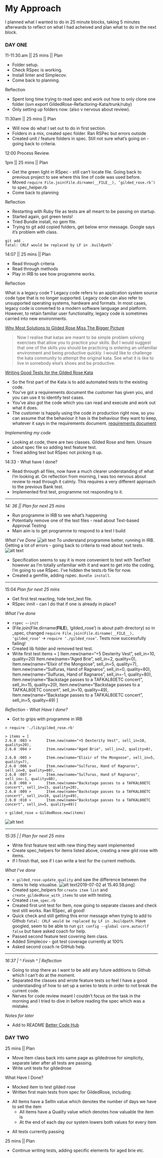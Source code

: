 # My Approach

I planned what I wanted to do in 25 minute blocks, taking 5 minutes afterwards to reflect on what I had acheived and plan what to do in the next block.

### DAY ONE

11-11:30.am || 25 mins || Plan
* Folder setup.
* Check RSpec is working.
* Install linter and Simplecov.
* Come back to planning.

Reflection
* Spent long time trying to read spec and work out how to only clone one folder (svn export  GildedRose-Refactoring-Kata/trunk/ruby)
* Only setting up folders now. (also v nervous about review).

11:30am || 25 mins || Plan
* Will now do what I set out to do in first section.
* Folders in a mix, created spec folder. Ran RSPec but errors outside 
* Created unit / feature folders in spec. Still not sure what’s going on - going back to criteria. 

12:00 Process Review.

1pm || 25 mins || Plan
* Get the green light in RSpec - still can’t locate file. Going back to previous project to see where this line of code was used before.
* Moved `require File.join(File.dirname(__FILE__), ‘gilded_rose.rb’)` to spec_helper.rb
* Come back to planning

Reflection
* Restarting with Ruby file as tests are all meant to be passing on startup.
* Started again, got green tests!
* Tried Bundle install, no gem file.
* Trying to git add copied folders, get below error message. Google says it’s problem with class. 
```
git add .
fatal: CRLF would be replaced by LF in .buildpath` 
```

14:07 || 25 mins || Plan
* Read through criteria
* Read through methods
* Play in IRB to see how programme works.

Reflection

What is a legacy code ?
Legacy code refers to an application system source code type that is no longer supported. Legacy code can also refer to unsupported operating systems, hardware and formats. In most cases, legacy code is converted to a modern software language and platform. However, to retain familiar user functionality, legacy code is sometimes carried into new environments.

[Why Most Solutions to Gilded Rose Miss The Bigger Picture](http://iamnotmyself.com/2012/12/07/why-most-solutions-to-gilded-rose-miss-the-bigger-picture/)
> Now I realise that katas are meant to be simple problem solving exercises that allow you to practice your skills. But I would suggest that one of the skills you should be practicing is entering an unfamiliar environment and being productive quickly. I would like to challenge the kata community to attempt the original kata. See what it is like to live in somebody else’s shoes and be productive.
> 
[Writing Good Tests for the Gilded Rose Kata](http://coding-is-like-cooking.info/2013/03/writing-good-tests-for-the-gilded-rose-kata/) 

* So the first part of the Kata is to add automated tests to the existing code. 
* You’ve got a requirements document the customer has given you, and you can use it to identify test cases. 
* You’ve also got the code which you can read and execute and work out what it does. 
* The customer is happily using the code in production right now, so you can assume that the behaviour it has is the behaviour they want to keep, whatever it says in the requirements document. 
[requirements document](https://github.com/emilybache/Refactoring-Katas/blob/master/GildedRose/GildedRoseRequirements.txt)

*Implementing my code*
* Looking at code, there are two classes. Gilded Rose and Item. Unsure about spec file so adding test feature test. 
* Tried adding test but RSpec not picking it up.

14:33 - What have I done?
* Read through all files, now have a much clearer understanding of what I’m looking at. On reflection from morning, I was too nervous about review to read through it calmly. This requires a very different approach to the previous Bank test.
* Implemented first test, programme not responding to it. 
---
*14: 36 || Plan for next 25 mins*
* Run programme in IRB to see what’s happening
* Potentially remove one of the test files - read about Text-based Approval Testing 
* Main aim is to get programme to respond to a test I build

*What I've Done*
![alt text](images/1.png)
 To understand programme better, running in IRB. Getting a lot of errors - going back to criteria to read about text tests.
 ![alt text](images/2.png)

* Specification seems to say it is more convenient to test with TextTest however as I’m totally unfamiliar with it and want to get into the coding, I’m going to use RSpec. I’ve hidden the tests.rb file for now.
* Created a gemfile, adding rspec. `Bundle install`. 
---
15:04 *Plan for next 25 mins*
* Get first test reacting, hide text_test file.
* RSpec innit - can I do that if one is already in place?

*What I’ve done* 
* `rspec —-init`
*  (File.join(File.dirname(__FILE__), ‘gilded_rose’) is about path directory) so in _spec, changed `require File.join(File.dirname(__FILE__), ‘gilded_rose’`  -> `require ‘./gilded_rose’`. Tests now successfully failing! 
* Created lib folder and removed test test.
* Write first test 
items = [
  Item.new(name=“+5 Dexterity Vest”, sell_in=10, quality=20) 
  Item.new(name=“Aged Brie”, sell_in=2, quality=0),
  Item.new(name=“Elixir of the Mongoose”, sell_in=5, quality=7),
  Item.new(name=“Sulfuras, Hand of Ragnaros”, sell_in=0, quality=80),
  Item.new(name=“Sulfuras, Hand of Ragnaros”, sell_in=-1, quality=80),
  Item.new(name=“Backstage passes to a TAFKAL80ETC concert”, sell_in=15, quality=20),
  Item.new(name=“Backstage passes to a TAFKAL80ETC concert”, sell_in=10, quality=49),
  Item.new(name=“Backstage passes to a TAFKAL80ETC concert”, sell_in=5, quality=49)
]

*Reflection - What Have I done?*
* Got to grips with programme in IRB
```
> require './lib/gilded_rose.rb'

> items = [
2.6.0 :003 >       Item.new(name="+5 Dexterity Vest", sell_in=10, quality=20),
2.6.0 :004 >       Item.new(name="Aged Brie", sell_in=2, quality=0),

2.6.0 :005 >       Item.new(name="Elixir of the Mongoose", sell_in=5, quality=7),
2.6.0 :006 >       Item.new(name="Sulfuras, Hand of Ragnaros", sell_in=0, quality=80),
2.6.0 :007 >       Item.new(name="Sulfuras, Hand of Ragnaros", sell_in=-1, quality=80),
2.6.0 :008 >       Item.new(name="Backstage passes to a TAFKAL80ETC concert", sell_in=15, quality=20),
2.6.0 :009 >       Item.new(name="Backstage passes to a TAFKAL80ETC concert", sell_in=10, quality=49),
2.6.0 :010 >       Item.new(name="Backstage passes to a TAFKAL80ETC concert", sell_in=5, quality=49)]

> gilded_rose = GildedRose.new(items)
```

![alt text](images/3.png)

---
*15:35 | | Plan for next 25 mins* 

* Write first feature test with new thing they want implemented
* Create spec_helpers for items listed above, creating a new gild rose with items. 
* If I finish that, see if I can write a test for the current methods.

*What I’ve done*
* `> gilded_rose.update_quality` and saw the difference between the items to help visualise. 
![alt text](images/4.png)2019-07-02 at 15.40.58.png]
* Created spec_helpers for `create item list` and `create_gildedRose_with_items`  to use with testing.
* Created `item_spec.rb`
* Created first unit test for Item, now going to separate classes and check test still works. Ran RSpec, all good!
* Quick check and still getting this error message when trying to add to Github `fatal: CRLF would be replaced by LF in .buildpath`. Have googled, seem to be able to run `git config --global core.autocrlf false` but have asked coach for help.
* Passed second feature test covering item class.
* Added Simplecov - got test coverage currently at 100%
* Asked second coach re GitHub help. 
---
*16:37 | ^ Finish ^  | Reflection* 
* Going to stop there as I want to be add any future additions to Github which I can’t do at the moment. 
* Separated the classes and wrote feature tests so feel I have a good understanding of how to set up a series to tests in order to not break the current code. 
* Nerves for code review meant I couldn’t focus on the task in the morning and I tried to dive in before reading the spec which was a mistake. 



*Notes for later* 
* Add to README [Better Code Hub](https://bettercodehub.com/pricing)

### DAY TWO

25 mins || Plan
* Move Item class back into same page as gildedrose for simplicity, separate later after all tests are passing.
* Write unit tests for gildedrose

What Have I Done?
* Mocked item to test gilded rose
* Written first main tests from spec for GildedRose, including: 
- All items have a SellIn value which denotes the number of days we have to sell the item
	- All items have a Quality value which denotes how valuable the item is
	- At the end of each day our system lowers both values for every item
* All tests currently passing

25 mins || Plan
* Continue writing tests, adding specific elements for aged brie etc.

